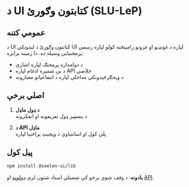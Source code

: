 # **د UI کتابتون وګورئ (SLU-LeP)**

## عمومي کتنه

د UI کتابتون وګورئ د لیدونکي UI لپاره د غونډیو او غزونو رامینځته کولو لپاره رسمي
پرمختیايي وسیله ده. دا زمینه برابره:

- د دوامداره پرمختګ لپاره اشارې
- د بې شمیره ادغام لپاره API خلاصې
- د ویجګرځیدونکي مداخلې لپاره د انتفاعياتو معیارونه

## اصلي برخې

1. **د ډول ماډل**\
   د بنسټیز ډول تعریفونه او انفکرونه

2. **د API ماډل**\
   پلي کول او اسانتیاوې د ویجیټ پراختیا لپاره

## پیل کول

```bash
npm install @seelen-ui/lib
```

**یادونه**: د وقف شوي برخو کې تفصيلي اسناد شتون لري [ډولونه](./library-types) او
[API](./library-api).

